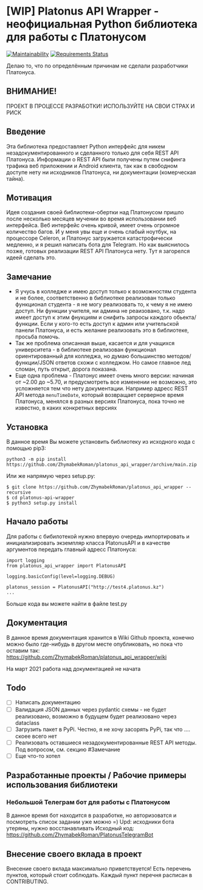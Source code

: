 # [WIP] Platonus API Wrapper - неофициальная Python библиотека для работы с Платонусом
[![Maintainability](https://api.codeclimate.com/v1/badges/7a4695ad3d671c96f922/maintainability)](https://codeclimate.com/github/ZhymabekRoman/platonus_api_wrapper/maintainability)
[![Requirements Status](https://requires.io/github/ZhymabekRoman/platonus_api_wrapper/requirements.svg?branch=main)](https://requires.io/github/ZhymabekRoman/platonus_api_wrapper/requirements/?branch=main)

Делаю то, что по определённым причинам не сделали разработчики Платонуса.

## ВНИМАНИЕ!
ПРОЕКТ В ПРОЦЕССЕ РАЗРАБОТКИ! ИСПОЛЬЗУЙТЕ НА СВОИ СТРАХ И РИСК

## Введение
Эта библиотека предоставляет Python интерфейс для никем незадокументированного и сделанного только для себя REST API Платонуса. Информации о REST API были получены путем снифинга трафика веб приложении и Android клиента, так как в свободном доступе нету ни исходников Платонуса, ни документации (комерческая тайна).

## Мотивация
Идея создания своей библиотеки-обертки над Платонусом пришло после несколько месяцев мучении во время использовании веб интерфейса. Веб интерфейс очень кривой, имеет очень огромное количество багов. И у меня увы еще и очень слабый ноутбук, на процессоре Celeron, и Платонус загружается катастрофически медленно, и я решил написать бота для Telegram. Но как выяснилось позже, готовых реализации REST API Платонуса нету. Тут я загорелся идеей сделать это.

## Замечание
* Я учусь в колледже и имею доступ только к возможностям студента и не более, соответственно в библиотеке реализован только функционал студента - я не могу реализовать то, к чему я не имею доступ. Ни функции учителя, ни админа не реаизовано, т.к. надо имеет доступ к этим фнукциям и снифить запросы каждого обьекта/функции. Если у кого-то есть доступ к админ или учительской панели Платонуса, и есть желание реализовать это в библиотеке, просьба помочь.
* Так же проблема описанная выше, касается и для учащихся университета - в библиотеке реализован функционал ориентированный для колледжа, но думаю большинство методов/функции/JSON ответов схожи с колледжом. Но самое главное лед сломан, путь открыт, дорога показана.
* Еще одна проблема - Платонус имеет очень много версии: начиная от ~2.00 до ~5.70, и предусмотреть все изменении не возможно, это усложняется тем что нету документации. Например адресс REST API метода `menuTimeDate`, который возвращает серверное время Платонуса, менялся в разных версиях Платонуса, пока точно не известно, в каких конкретных версиях

## Установка
В данное время Вы можете установить библиотеку из исходного кода с помощью pip3:
```
python3 -m pip install https://github.com/ZhymabekRoman/platonus_api_wrapper/archive/main.zip
```

Или же напрямую через setup.py:
```
$ git clone https://github.com/ZhymabekRoman/platonus_api_wrapper --recursive
$ cd platonus-api-wrapper
$ python3 setup.py install
```

## Начало работы
Для работы с бибилотекой нужно впервую очередь импортировать и инициализировать экземпляр класса PlatonusAPI и в качестве аргументов передать главный адресс Платонуса:
```
import logging
from platonus_api_wrapper import PlatonusAPI

logging.basicConfig(level=logging.DEBUG)

platonus_session = PlatonusAPI("http://test4.platonus.kz")
...
```

Больше кода вы можете найти в файле test.py

## Документация
В данное время документация хранится в Wiki Github проекта, конечно можно было где-нибудь в другом месте опубликовать, но пока что оставим так: https://github.com/ZhymabekRoman/platonus_api_wrapper/wiki


На март 2021 работа над документацией не начата

## Todo
- [ ] Написать документацию
- [ ] Валидация JSON данных через pydantic схемы - не будет реализовано, возможно в будущем будет реализовано через dataclass
- [ ] Загрузить пакет в PyPi. Честно, я не хочу засорять PyPi, так что .... скоее всего нет
- [ ] Реализовать оставшиеся незадокументированные REST API методы. Под вопросом, см. секцию #Замечание
- [ ] Еще что-то хотел

## Разработанные проекты / Рабочие примеры использования библиотеки
### Небольшой Телеграм бот для работы с Платонусом
В данное время бот находится в разработке, но авторизоватся и посмотреть список задании уже можно =)
Upd: исходники бота утеряны, нужно восстанавливать
Исходный код: https://github.com/ZhymabekRoman/PlatonusTelegramBot

## Внесение своего вклада в проект
Внесение своего вклада максимально приветствуется! Есть перечень пунктов, который стоит соблюдать. Каждый пункт перечня расписан в CONTRIBUTING.
